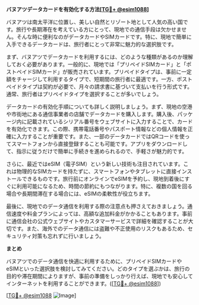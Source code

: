**バヌアツデータカードを有効化する方法[[TG💪+ @esim1088](https://t.me/s/esim1088)]**

バヌアツは南太平洋に位置し、美しい自然とリゾート地として人気の高い国です。旅行や長期滞在を考えている方にとって、現地での通信手段は欠かせません。そんな時に便利なのがデータカードやSIMカードです。特に、現地で簡単に入手できるデータカードは、旅行者にとって非常に魅力的な選択肢です。

まず、バヌアツでデータカードを利用するには、どのような種類があるのか理解しておく必要があります。一般的に、現地では「プリペイドSIMカード」と「ポストペイドSIMカード」が販売されています。プリペイドタイプは、事前に一定額をチャージして利用するタイプで、短期間の旅行者に最適です。一方、ポストペイドタイプは契約が必要で、月々の請求書に基づいて支払いを行う形式です。通常、旅行者はプリペイドタイプを選択することが多いでしょう。

データカードの有効化手順についても詳しく説明しましょう。まず、現地の空港や市街地にある通信事業者の店舗でデータカードを購入します。購入後、パッケージ内に記載されているシリアル番号をウェブサイトに入力することで、カードを有効化できます。この際、携帯電話番号やパスポート情報などの個人情報を正確に入力することが重要です。また、一部のデータカードではQRコードを使ってスマートフォンから直接登録することも可能です。アプリをダウンロードして、指示に従うだけで簡単に手続きを進められるので、手軽さが魅力的です。

さらに、最近ではeSIM（電子SIM）という新しい技術も注目されています。これは物理的なSIMカードを持たずに、スマートフォンやタブレットに直接インストールできるものです。旅行前にオンラインでeSIMを予約し、現地到着後にすぐに利用可能になるため、時間の節約にもつながります。特に、複数の国を回る場合や長期間滞在する場合には、eSIMの柔軟性が役立ちます。

最後に、現地でのデータ通信を利用する際の注意点も押さえておきましょう。通信速度や料金プランによっては、高額な追加料金がかかることもあります。事前に通信会社の公式ウェブサイトやカスタマーサービスで詳細を確認することが大切です。また、海外でのデータ通信には盗難や不正使用のリスクもあるため、セキュリティ対策も忘れずに行いましょう。

**まとめ**

バヌアツでのデータ通信を快適に利用するために、プリペイドSIMカードやeSIMといった選択肢を検討してみてください。どのタイプを選ぶかは、旅行の目的や滞在期間によりますが、事前の準備をしっかり行えば、現地でも安心してインターネットを利用することができます。([[TG💪+ @esim1088](https://t.me/s/esim1088)])

[[TG💪+ @esim1088](https://t.me/s/esim1088) ![Image](https://i.postimg.cc/Y0z9fWf4/image.png)]